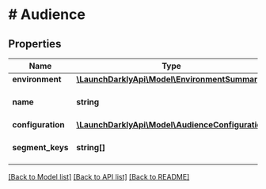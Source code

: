 # # Audience

## Properties

Name | Type | Description | Notes
------------ | ------------- | ------------- | -------------
**environment** | [**\LaunchDarklyApi\Model\EnvironmentSummary**](EnvironmentSummary.md) |  |
**name** | **string** | The release phase name |
**configuration** | [**\LaunchDarklyApi\Model\AudienceConfiguration**](AudienceConfiguration.md) |  | [optional]
**segment_keys** | **string[]** | A list of segment keys | [optional]

[[Back to Model list]](../../README.md#models) [[Back to API list]](../../README.md#endpoints) [[Back to README]](../../README.md)

